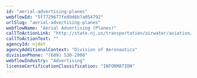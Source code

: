 ```yaml
---
id: "aerial-advertising-planes"
webflowId: "5f7729677fe89d6b7a054792"
urlSlug: "aerial-advertising-planes"
webflowName: "Aerial Advertising (Planes)"
callToActionLink: "http://state.nj.us/transportation/airwater/aviation/"
callToActionText: ""
agencyId: njdot
agencyAdditionalContext: "Division of Aeronautics"
divisionPhone: "(609) 530-2900"
webflowIndustry: "Advertising"
licenseCertificationClassification: "INFORMATION"
---
```

